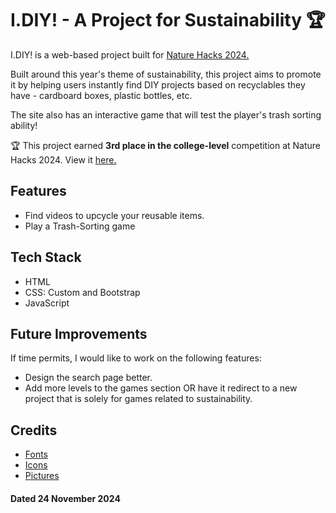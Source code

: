 # I.DIY! - A Project for Sustainability 🏆

I.DIY! is a web-based project built for [Nature Hacks 2024.](https://naturehacks.devpost.com/)

Built around this year's theme of sustainability, this project aims to promote it by helping users instantly find DIY projects based on recyclables they have - cardboard boxes, plastic bottles, etc.

The site also has an interactive game that will test the player's trash sorting ability!

🏆 This project earned **3rd place in the college-level** competition at Nature Hacks 2024. View it [here.](https://devpost.com/software/i-diy)

## Features

- Find videos to upcycle your reusable items.
- Play a Trash-Sorting game

## Tech Stack

- HTML
- CSS: Custom and Bootstrap
- JavaScript

## Future Improvements

If time permits, I would like to work on the following features:
- Design the search page better.
- Add more levels to the games section OR have it redirect to a new project that is solely for games related to sustainability.

## Credits

- [Fonts](https://fonts.google.com/)
- [Icons](https://icons.getbootstrap.com/)
- [Pictures](https://www.flaticon.com/)

#### Dated 24 November 2024
